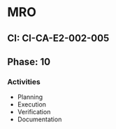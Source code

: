 # MRO

## CI: CI-CA-E2-002-005
## Phase: 10

### Activities
- Planning
- Execution
- Verification
- Documentation
